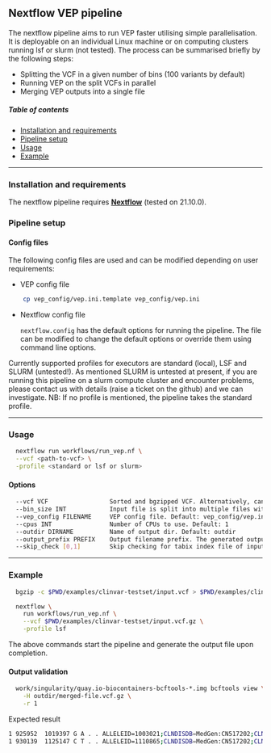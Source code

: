 ## Nextflow VEP pipeline

The nextflow pipeline aims to run VEP faster utilising simple parallelisation. It is deployable on an individual Linux machine or on computing clusters running lsf or slurm (not tested). The process can be summarised briefly by the following steps:

 * Splitting the VCF in a given number of bins (100 variants by default)
 * Running VEP on the split VCFs in parallel
 * Merging VEP outputs into a single file

##### Table of contents

* [Installation and requirements](#install)
* [Pipeline setup](#setup)
* [Usage](#usage)
* [Example](#example)

---
<a id="install"></a>
### Installation and requirements

The nextflow pipeline requires **[Nextflow](https://www.nextflow.io)** (tested on 21.10.0).

<a id="setup"></a>
### Pipeline setup

#### Config files

The following config files are used and can be modified depending on user requirements:

  * VEP config file
  ``` bash
      cp vep_config/vep.ini.template vep_config/vep.ini
  ```

  * Nextflow config file

    `nextflow.config` has the default options for running the pipeline. The file can be modified to change the default options or override them using command line options.

 Currently supported profiles for executors are standard (local), LSF and SLURM (untested!). As mentioned SLURM is untested at present, if you are running this pipeline on a slurm compute cluster and encounter problems, please contact us with details (raise a ticket on the github) and we can investigate.
 NB: If no profile is mentioned, the pipeline takes the standard profile.

---
<a id="usage"></a>

### Usage

```bash
  nextflow run workflows/run_vep.nf \
  --vcf <path-to-vcf> \
  -profile <standard or lsf or slurm>
```

#### Options

```bash
  --vcf VCF                 Sorted and bgzipped VCF. Alternatively, can also be a direcotry containing VCF files.
  --bin_size INT            Input file is split into multiple files with a given number of variants. Enables faster run in expense of more jobs. Default: 100
  --vep_config FILENAME     VEP config file. Default: vep_config/vep.ini
  --cpus INT                Number of CPUs to use. Default: 1
  --outdir DIRNAME          Name of output dir. Default: outdir
  --output_prefix PREFIX    Output filename prefix. The generated output file will have name <output_prefix>.vcf.gz
  --skip_check [0,1]        Skip checking for tabix index file of input VCF. Enables the first module to load from cache if -resume is used. Default: 0
```

---
<a id="example"></a>

### Example

```bash
  bgzip -c $PWD/examples/clinvar-testset/input.vcf > $PWD/examples/clinvar-testset/input.vcf.gz

  nextflow \
    run workflows/run_vep.nf \
    --vcf $PWD/examples/clinvar-testset/input.vcf.gz \
    -profile lsf
 ```
The above commands start the pipeline and generate the output file upon completion.

#### Output validation

```bash
  work/singularity/quay.io-biocontainers-bcftools-*.img bcftools view \
    -H outdir/merged-file.vcf.gz \
    -r 1
```
Expected result

```bash
1 925952  1019397 G A . . ALLELEID=1003021;CLNDISDB=MedGen:CN517202;CLNDN=not_provided;CLNHGVS=NC_000001.11:g.925952G>A;CLNREVSTAT=criteria_provided,_single_submitter;CLNSIG=Uncertain_significance;CLNVC=single_nucleotide_variant;CLNVCSO=SO:0001483;GENEINFO=SAMD11:148398;MC=SO:0001583|missense_variant;ORIGIN=1;CSQ=A|upstream_gene_variant|MODIFIER|SAMD11|ENSG00000187634|Transcript|ENST00000341065|protein_coding|||||||||||4360|1|cds_start_NF|HGNC|HGNC:28706,A|missense_variant|MODERATE|SAMD11|ENSG00000187634|Transcript|ENST00000342066|protein_coding|2/14||||101|11|4|G/E|gGg/gAg|||1||HGNC|HGNC:28706,A|missense_variant|MODERATE|SAMD11|ENSG00000187634|Transcript|ENST00000437963|protein_coding|2/5||||71|11|4|G/E|gGg/gAg|||1|cds_end_NF|HGNC|HGNC:28706,A|upstream_gene_variant|MODIFIER|LINC02593|ENSG00000223764|Transcript|ENST00000609207|retained_intron|||||||||||4936|-1||HGNC|HGNC:53933,A|missense_variant|MODERATE|SAMD11|ENSG00000187634|Transcript|ENST00000616016|protein_coding|2/14||||1057|548|183|G/E|gGg/gAg|||1||HGNC|HGNC:28706,A|missense_variant|MODERATE|SAMD11|ENSG00000187634|Transcript|ENST00000616125|protein_coding|1/11||||11|11|4|G/E|gGg/gAg|||1|cds_start_NF|HGNC|HGNC:28706,A|missense_variant|MODERATE|SAMD11|ENSG00000187634|Transcript|ENST00000617307|protein_coding|1/13||||11|11|4|G/E|gGg/gAg|||1|cds_start_NF|HGNC|HGNC:28706,A|missense_variant|MODERATE|SAMD11|ENSG00000187634|Transcript|ENST00000618181|protein_coding|1/10||||11|11|4|G/E|gGg/gAg|||1|cds_start_NF|HGNC|HGNC:28706,A|missense_variant|MODERATE|SAMD11|ENSG00000187634|Transcript|ENST00000618323|protein_coding|2/14||||1057|548|183|G/E|gGg/gAg|||1||HGNC|HGNC:28706,A|missense_variant|MODERATE|SAMD11|ENSG00000187634|Transcript|ENST00000618779|protein_coding|1/12||||11|11|4|G/E|gGg/gAg|||1|cds_start_NF|HGNC|HGNC:28706,A|missense_variant|MODERATE|SAMD11|ENSG00000187634|Transcript|ENST00000622503|protein_coding|1/13||||11|11|4|G/E|gGg/gAg|||1|cds_start_NF|HGNC|HGNC:28706
1 930139  1125147 C T . . ALLELEID=1110865;CLNDISDB=MedGen:CN517202;CLNDN=not_provided;CLNHGVS=NC_000001.11:g.930139C>T;CLNREVSTAT=criteria_provided,_single_submitter;CLNSIG=Likely_benign;CLNVC=single_nucleotide_variant;CLNVCSO=SO:0001483;GENEINFO=SAMD11:148398;MC=SO:0001627|intron_variant;ORIGIN=1;CSQ=T|upstream_gene_variant|MODIFIER|SAMD11|ENSG00000187634|Transcript|ENST00000341065|protein_coding|||||||||||173|1|cds_start_NF|HGNC|HGNC:28706,T|intron_variant|MODIFIER|SAMD11|ENSG00000187634|Transcript|ENST00000342066|protein_coding||2/13||||||||||1||HGNC|HGNC:28706,T|intron_variant|MODIFIER|SAMD11|ENSG00000187634|Transcript|ENST00000437963|protein_coding||2/4||||||||||1|cds_end_NF|HGNC|HGNC:28706,T|intron_variant|MODIFIER|SAMD11|ENSG00000187634|Transcript|ENST00000616016|protein_coding||2/13||||||||||1||HGNC|HGNC:28706,T|intron_variant|MODIFIER|SAMD11|ENSG00000187634|Transcript|ENST00000616125|protein_coding||1/10||||||||||1|cds_start_NF|HGNC|HGNC:28706,T|intron_variant|MODIFIER|SAMD11|ENSG00000187634|Transcript|ENST00000617307|protein_coding||1/12||||||||||1|cds_start_NF|HGNC|HGNC:28706,T|intron_variant|MODIFIER|SAMD11|ENSG00000187634|Transcript|ENST00000618181|protein_coding||1/9||||||||||1|cds_start_NF|HGNC|HGNC:28706,T|intron_variant|MODIFIER|SAMD11|ENSG00000187634|Transcript|ENST00000618323|protein_coding||2/13||||||||||1||HGNC|HGNC:28706,T|intron_variant|MODIFIER|SAMD11|ENSG00000187634|Transcript|ENST00000618779|protein_coding||1/11||||||||||1|cds_start_NF|HGNC|HGNC:28706,T|intron_variant|MODIFIER|SAMD11|ENSG00000187634|Transcript|ENST00000622503|protein_coding||1/12||||||||||1|cds_start_NF|HGNC|HGNC:28706
```
